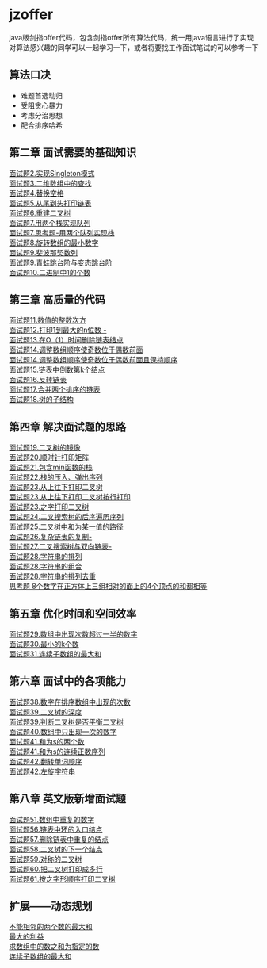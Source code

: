 # jzoffer
java版剑指offer代码，包含剑指offer所有算法代码，统一用java语言进行了实现  
对算法感兴趣的同学可以一起学习一下，或者将要找工作面试笔试的可以参考一下  

## 算法口决  
* 难题首选动归
* 受阻贪心暴力
* 考虑分治思想
* 配合排序哈希

## 第二章 面试需要的基础知识
[面试题2.实现Singleton模式](https://github.com/lvCmx/jzoffer/blob/master/src/main/java/%E7%AC%AC%E4%BA%8C%E7%AB%A0_%E9%9D%A2%E8%AF%95%E9%9C%80%E8%A6%81%E7%9A%84%E5%9F%BA%E7%A1%80%E7%9F%A5%E8%AF%86/Singleton%E6%A8%A1%E5%BC%8F.java)  
[面试题3.二维数组中的查找](https://github.com/lvCmx/jzoffer/blob/master/src/main/java/%E7%AC%AC%E4%BA%8C%E7%AB%A0_%E9%9D%A2%E8%AF%95%E9%9C%80%E8%A6%81%E7%9A%84%E5%9F%BA%E7%A1%80%E7%9F%A5%E8%AF%86/%E4%BA%8C%E7%BB%B4%E6%95%B0%E7%BB%84%E4%B8%AD%E7%9A%84%E6%9F%A5%E6%89%BE.java)  
[面试题4.替换空格](https://github.com/lvCmx/jzoffer/blob/master/src/main/java/%E7%AC%AC%E4%BA%8C%E7%AB%A0_%E9%9D%A2%E8%AF%95%E9%9C%80%E8%A6%81%E7%9A%84%E5%9F%BA%E7%A1%80%E7%9F%A5%E8%AF%86/%E6%9B%BF%E6%8D%A2%E7%A9%BA%E6%A0%BC.java)  
[面试题5.从尾到头打印链表](https://github.com/lvCmx/jzoffer/blob/master/src/main/java/%E7%AC%AC%E4%BA%8C%E7%AB%A0_%E9%9D%A2%E8%AF%95%E9%9C%80%E8%A6%81%E7%9A%84%E5%9F%BA%E7%A1%80%E7%9F%A5%E8%AF%86/%E4%BB%8E%E5%B0%BE%E5%88%B0%E5%A4%B4%E6%89%93%E5%8D%B0%E9%93%BE%E8%A1%A8.java)  
[面试题6.重建二叉树](https://github.com/lvCmx/jzoffer/blob/master/src/main/java/%E7%AC%AC%E4%BA%8C%E7%AB%A0_%E9%9D%A2%E8%AF%95%E9%9C%80%E8%A6%81%E7%9A%84%E5%9F%BA%E7%A1%80%E7%9F%A5%E8%AF%86/%E9%87%8D%E5%BB%BA%E4%BA%8C%E5%8F%89%E6%A0%91.java)  
[面试题7.用两个栈实现队列](https://github.com/lvCmx/jzoffer/blob/master/src/main/java/%E7%AC%AC%E4%BA%8C%E7%AB%A0_%E9%9D%A2%E8%AF%95%E9%9C%80%E8%A6%81%E7%9A%84%E5%9F%BA%E7%A1%80%E7%9F%A5%E8%AF%86/%E7%94%A8%E4%B8%A4%E4%B8%AA%E6%A0%88%E5%AE%9E%E7%8E%B0%E9%98%9F%E5%88%97.java)  
[面试题7.思考题-用两个队列实现栈](https://github.com/lvCmx/jzoffer/blob/master/src/main/java/%E7%AC%AC%E4%BA%8C%E7%AB%A0_%E9%9D%A2%E8%AF%95%E9%9C%80%E8%A6%81%E7%9A%84%E5%9F%BA%E7%A1%80%E7%9F%A5%E8%AF%86/%E7%94%A8%E4%B8%A4%E4%B8%AA%E9%98%9F%E5%88%97%E5%AE%9E%E7%8E%B0%E4%B8%80%E4%B8%AA%E6%A0%88.java)  
[面试题8.旋转数组的最小数字](https://github.com/lvCmx/jzoffer/blob/master/src/main/java/%E7%AC%AC%E4%BA%8C%E7%AB%A0_%E9%9D%A2%E8%AF%95%E9%9C%80%E8%A6%81%E7%9A%84%E5%9F%BA%E7%A1%80%E7%9F%A5%E8%AF%86/%E6%97%8B%E8%BD%AC%E6%95%B0%E7%BB%84%E7%9A%84%E6%9C%80%E5%B0%8F%E6%95%B0.java)  
[面试题9.斐波那契数列](https://github.com/lvCmx/jzoffer/blob/master/src/main/java/%E7%AC%AC%E4%BA%8C%E7%AB%A0_%E9%9D%A2%E8%AF%95%E9%9C%80%E8%A6%81%E7%9A%84%E5%9F%BA%E7%A1%80%E7%9F%A5%E8%AF%86/%E6%96%90%E6%B3%A2%E9%82%A3%E5%A5%91%E6%95%B0%E5%88%97.java)  
[面试题9.青蛙跳台阶与变态跳台阶](https://github.com/lvCmx/jzoffer/blob/master/src/main/java/%E7%AC%AC%E4%BA%8C%E7%AB%A0_%E9%9D%A2%E8%AF%95%E9%9C%80%E8%A6%81%E7%9A%84%E5%9F%BA%E7%A1%80%E7%9F%A5%E8%AF%86/%E8%B7%B3%E5%8F%B0%E9%98%B6%E4%B8%8E%E5%8F%98%E6%80%81%E8%B7%B3%E5%8F%B0%E9%98%B6.java)  
[面试题10.二进制中1的个数](https://github.com/lvCmx/jzoffer/blob/master/src/main/java/%E7%AC%AC%E4%BA%8C%E7%AB%A0_%E9%9D%A2%E8%AF%95%E9%9C%80%E8%A6%81%E7%9A%84%E5%9F%BA%E7%A1%80%E7%9F%A5%E8%AF%86/%E4%BA%8C%E8%BF%9B%E5%88%B6%E4%B8%AD1%E7%9A%84%E4%B8%AA%E6%95%B0.java)
## 第三章 高质量的代码
[面试题11.数值的整数次方](https://github.com/lvCmx/jzoffer/blob/master/src/main/java/%E7%AC%AC%E4%B8%89%E7%AB%A0_%E9%AB%98%E8%B4%A8%E9%87%8F%E7%9A%84%E4%BB%A3%E7%A0%81/%E6%95%B0%E5%80%BC%E7%9A%84%E6%95%B4%E6%95%B0%E6%AC%A1%E6%96%B9.java)  
[面试题12.打印1到最大的n位数 -](https://github.com/lvCmx/jzoffer/blob/master/src/main/java/%E7%AC%AC%E4%B8%89%E7%AB%A0_%E9%AB%98%E8%B4%A8%E9%87%8F%E7%9A%84%E4%BB%A3%E7%A0%81/%E6%89%93%E5%8D%B01%E8%87%B3%E6%9C%80%E5%A4%A7%E7%9A%84n%E4%BD%8D%E6%95%B0.java)  
[面试题13.在O（1）时间删除链表结点](https://github.com/lvCmx/jzoffer/blob/master/src/main/java/%E7%AC%AC%E4%B8%89%E7%AB%A0_%E9%AB%98%E8%B4%A8%E9%87%8F%E7%9A%84%E4%BB%A3%E7%A0%81/%E5%9C%A8O1%E6%97%B6%E9%97%B4%E5%88%A0%E9%99%A4%E9%93%BE%E8%A1%A8%E7%BB%93%E7%82%B9.java)  
[面试题14.调整数组顺序使奇数位于偶数前面](https://github.com/lvCmx/jzoffer/blob/master/src/main/java/%E7%AC%AC%E4%B8%89%E7%AB%A0_%E9%AB%98%E8%B4%A8%E9%87%8F%E7%9A%84%E4%BB%A3%E7%A0%81/%E8%B0%83%E6%95%B4%E6%95%B0%E7%BB%84%E9%A1%BA%E5%BA%8F%E4%BD%BF%E5%A5%87%E6%95%B0%E4%BD%8D%E4%BA%8E%E5%81%B6%E6%95%B0%E5%89%8D%E9%9D%A2.java)  
[面试题14.调整数组顺序使奇数位于偶数前面且保持顺序](https://github.com/lvCmx/jzoffer/blob/master/src/main/java/%E7%AC%AC%E4%B8%89%E7%AB%A0_%E9%AB%98%E8%B4%A8%E9%87%8F%E7%9A%84%E4%BB%A3%E7%A0%81/%E5%A5%87%E6%95%B0%E4%BD%8D%E4%BA%8E%E5%89%8D%E9%9D%A2%E5%81%B6%E6%95%B0%E4%BD%8D%E4%BA%8E%E5%90%8E%E9%9D%A2%E5%B9%B6%E4%B8%94%E4%B8%8D%E6%94%B9%E5%8E%9F%E5%9C%A8%E5%8E%9F%E6%95%B0%E7%BB%84%E4%B8%AD%E7%9A%84%E9%A1%BA%E5%BA%8F.java)  
[面试题15.链表中倒数第k个结点](https://github.com/lvCmx/jzoffer/blob/master/src/main/java/%E7%AC%AC%E4%B8%89%E7%AB%A0_%E9%AB%98%E8%B4%A8%E9%87%8F%E7%9A%84%E4%BB%A3%E7%A0%81/%E9%93%BE%E8%A1%A8%E4%B8%AD%E5%80%92%E6%95%B0%E7%AC%ACk%E4%B8%AA%E7%BB%93%E7%82%B9.java)  
[面试题16.反转链表](https://github.com/lvCmx/jzoffer/blob/master/src/main/java/%E7%AC%AC%E4%B8%89%E7%AB%A0_%E9%AB%98%E8%B4%A8%E9%87%8F%E7%9A%84%E4%BB%A3%E7%A0%81/%E5%8F%8D%E8%BD%AC%E9%93%BE%E8%A1%A8.java)  
[面试题17.合并两个排序的链表](https://github.com/lvCmx/jzoffer/blob/master/src/main/java/%E7%AC%AC%E4%B8%89%E7%AB%A0_%E9%AB%98%E8%B4%A8%E9%87%8F%E7%9A%84%E4%BB%A3%E7%A0%81/%E5%90%88%E5%B9%B6%E4%B8%A4%E4%B8%AA%E6%8E%92%E5%BA%8F%E7%9A%84%E9%93%BE%E8%A1%A8.java)  
[面试题18.树的子结构](https://github.com/lvCmx/jzoffer/blob/master/src/main/java/%E7%AC%AC%E4%B8%89%E7%AB%A0_%E9%AB%98%E8%B4%A8%E9%87%8F%E7%9A%84%E4%BB%A3%E7%A0%81/%E6%A0%91%E7%9A%84%E5%AD%90%E7%BB%93%E6%9E%84.java)
## 第四章 解决面试题的思路
[面试题19.二叉树的镜像](https://github.com/lvCmx/jzoffer/blob/master/src/main/java/%E7%AC%AC%E5%9B%9B%E7%AB%A0_%E8%A7%A3%E5%86%B3%E9%9D%A2%E8%AF%95%E7%9A%84%E6%80%9D%E8%B7%AF/%E4%BA%8C%E5%8F%89%E6%A0%91%E7%9A%84%E9%95%9C%E5%83%8F.java)  
[面试题20.顺时针打印矩阵](https://github.com/lvCmx/jzoffer/blob/master/src/main/java/%E7%AC%AC%E5%9B%9B%E7%AB%A0_%E8%A7%A3%E5%86%B3%E9%9D%A2%E8%AF%95%E7%9A%84%E6%80%9D%E8%B7%AF/%E9%A1%BA%E6%97%B6%E9%92%88%E6%89%93%E5%8D%B0%E7%9F%A9%E9%98%B5.java)  
[面试题21.包含min函数的栈](https://github.com/lvCmx/jzoffer/blob/master/src/main/java/%E7%AC%AC%E5%9B%9B%E7%AB%A0_%E8%A7%A3%E5%86%B3%E9%9D%A2%E8%AF%95%E7%9A%84%E6%80%9D%E8%B7%AF/%E5%8C%85%E5%90%ABmin%E5%87%BD%E6%95%B0%E7%9A%84%E6%A0%88.java)  
[面试题22.栈的压入、弹出序列](https://github.com/lvCmx/jzoffer/blob/master/src/main/java/%E7%AC%AC%E5%9B%9B%E7%AB%A0_%E8%A7%A3%E5%86%B3%E9%9D%A2%E8%AF%95%E7%9A%84%E6%80%9D%E8%B7%AF/%E6%A0%88%E7%9A%84%E5%8E%8B%E5%85%A5%E5%8F%8A%E5%BC%B9%E5%87%BA%E5%BA%8F%E5%88%97.java)  
[面试题23.从上往下打印二叉树](https://github.com/lvCmx/jzoffer/blob/master/src/main/java/%E7%AC%AC%E5%9B%9B%E7%AB%A0_%E8%A7%A3%E5%86%B3%E9%9D%A2%E8%AF%95%E7%9A%84%E6%80%9D%E8%B7%AF/%E4%BB%8E%E4%B8%8A%E5%BE%80%E4%B8%8B%E6%89%93%E5%8D%B0%E4%BA%8C%E5%8F%89%E6%A0%91.java)  
[面试题23.从上往下打印二叉树按行打印](https://github.com/lvCmx/jzoffer/blob/master/src/main/java/%E7%AC%AC%E5%9B%9B%E7%AB%A0_%E8%A7%A3%E5%86%B3%E9%9D%A2%E8%AF%95%E7%9A%84%E6%80%9D%E8%B7%AF/%E4%BB%8E%E4%B8%8A%E5%BE%80%E4%B8%8B%E6%89%93%E5%8D%B0%E4%BA%8C%E5%8F%89%E6%A0%91_%E6%8C%89%E8%A1%8C%E6%89%93%E5%8D%B0.java)  
[面试题23.之字打印二叉树](https://github.com/lvCmx/jzoffer/blob/master/src/main/java/%E7%AC%AC%E5%9B%9B%E7%AB%A0_%E8%A7%A3%E5%86%B3%E9%9D%A2%E8%AF%95%E7%9A%84%E6%80%9D%E8%B7%AF/%E4%B9%8B%E5%AD%97%E6%89%93%E5%8D%B0%E4%BA%8C%E5%8F%89%E6%A0%91.java)  
[面试题24.二叉搜索树的后序遍历序列](https://github.com/lvCmx/jzoffer/blob/master/src/main/java/%E7%AC%AC%E5%9B%9B%E7%AB%A0_%E8%A7%A3%E5%86%B3%E9%9D%A2%E8%AF%95%E7%9A%84%E6%80%9D%E8%B7%AF/%E4%BA%8C%E5%8F%89%E6%90%9C%E7%B4%A2%E6%A0%91%E7%9A%84%E5%90%8E%E5%BA%8F%E9%81%8D%E5%8E%86%E5%BA%8F%E5%88%97.java)  
[面试题25.二叉树中和为某一值的路径](https://github.com/lvCmx/jzoffer/blob/master/src/main/java/%E7%AC%AC%E5%9B%9B%E7%AB%A0_%E8%A7%A3%E5%86%B3%E9%9D%A2%E8%AF%95%E7%9A%84%E6%80%9D%E8%B7%AF/%E4%BA%8C%E5%8F%89%E6%A0%91%E4%B8%AD%E5%92%8C%E4%B8%BA%E6%9F%90%E4%B8%80%E5%80%BC%E7%9A%84%E8%B7%AF%E5%BE%84.java)  
[面试题26.复杂链表的复制-](https://github.com/lvCmx/jzoffer/blob/master/src/main/java/%E7%AC%AC%E5%9B%9B%E7%AB%A0_%E8%A7%A3%E5%86%B3%E9%9D%A2%E8%AF%95%E7%9A%84%E6%80%9D%E8%B7%AF/%E5%A4%8D%E6%9D%82%E9%93%BE%E8%A1%A8%E7%9A%84%E5%A4%8D%E5%88%B6.java)  
[面试题27.二叉搜索树与双向链表-]()  
[面试题28.字符串的排列](https://github.com/lvCmx/jzoffer/blob/master/src/main/java/%E7%AC%AC%E5%9B%9B%E7%AB%A0_%E8%A7%A3%E5%86%B3%E9%9D%A2%E8%AF%95%E7%9A%84%E6%80%9D%E8%B7%AF/%E5%AD%97%E7%AC%A6%E4%B8%B2%E7%9A%84%E6%8E%92%E5%88%97.java)  
[面试题28.字符串的组合](https://github.com/lvCmx/jzoffer/blob/master/src/main/java/%E7%AC%AC%E5%9B%9B%E7%AB%A0_%E8%A7%A3%E5%86%B3%E9%9D%A2%E8%AF%95%E7%9A%84%E6%80%9D%E8%B7%AF/%E5%AD%97%E7%AC%A6%E4%B8%B2%E7%9A%84%E7%BB%84%E5%90%88.java)  
[面试题28.字符串的排列去重](https://github.com/lvCmx/jzoffer/blob/master/src/main/java/%E7%AC%AC%E5%9B%9B%E7%AB%A0_%E8%A7%A3%E5%86%B3%E9%9D%A2%E8%AF%95%E7%9A%84%E6%80%9D%E8%B7%AF/%E5%AD%97%E7%AC%A6%E4%B8%B2%E7%9A%84%E5%85%A8%E6%8E%92%E5%88%97_%E5%8E%BB%E9%99%A4%E9%87%8D%E5%A4%8D.java)  
[思考题 8个数字在正方体上三组相对的面上的4个顶点的和都相等](https://github.com/lvCmx/jzoffer/blob/master/src/main/java/%E7%AC%AC%E5%9B%9B%E7%AB%A0_%E8%A7%A3%E5%86%B3%E9%9D%A2%E8%AF%95%E7%9A%84%E6%80%9D%E8%B7%AF/%E6%80%9D%E8%80%83%E9%A2%98_8%E4%B8%AA%E6%95%B0%E5%AD%97%E5%9C%A8%E6%AD%A3%E6%96%B9%E4%BD%93%E4%B8%8A%E4%B8%89%E7%BB%84%E7%9B%B8%E5%AF%B9%E7%9A%84%E9%9D%A2%E4%B8%8A%E7%9A%844%E4%B8%AA%E9%A1%B6%E7%82%B9%E7%9A%84%E5%92%8C%E9%83%BD%E7%9B%B8%E7%AD%89.java)  

## 第五章 优化时间和空间效率
[面试题29.数组中出现次数超过一半的数字](https://github.com/lvCmx/jzoffer/blob/master/src/main/java/%E7%AC%AC%E4%BA%94%E7%AB%A0_%E4%BC%98%E5%8C%96%E6%97%B6%E9%97%B4%E5%92%8C%E7%A9%BA%E9%97%B4%E6%95%88%E7%8E%87/%E6%95%B0%E7%BB%84%E4%B8%AD%E5%87%BA%E7%8E%B0%E6%AC%A1%E6%95%B0%E8%B6%85%E8%BF%87%E4%B8%80%E5%8D%8A%E7%9A%84%E6%95%B0%E5%AD%97.java)  
[面试题30.最小的k个数](https://github.com/lvCmx/jzoffer/blob/master/src/main/java/%E7%AC%AC%E4%BA%94%E7%AB%A0_%E4%BC%98%E5%8C%96%E6%97%B6%E9%97%B4%E5%92%8C%E7%A9%BA%E9%97%B4%E6%95%88%E7%8E%87/%E6%9C%80%E5%B0%8F%E7%9A%84k%E4%B8%AA%E6%95%B0.java)  
[面试题31.连续子数组的最大和](https://github.com/lvCmx/jzoffer/blob/master/src/main/java/%E7%AC%AC%E4%BA%94%E7%AB%A0_%E4%BC%98%E5%8C%96%E6%97%B6%E9%97%B4%E5%92%8C%E7%A9%BA%E9%97%B4%E6%95%88%E7%8E%87/%E8%BF%9E%E7%BB%AD%E5%AD%90%E6%95%B0%E7%BB%84%E7%9A%84%E6%9C%80%E5%A4%A7%E5%92%8C.java)  
## 第六章 面试中的各项能力
[面试题38.数字在排序数组中出现的次数](https://github.com/lvCmx/jzoffer/blob/master/src/main/java/%E7%AC%AC%E5%85%AD%E7%AB%A0_%E9%9D%A2%E8%AF%95%E4%B8%AD%E7%9A%84%E5%90%84%E9%A1%B9%E8%83%BD%E5%8A%9B/%E6%95%B0%E5%AD%97%E5%9C%A8%E6%8E%92%E5%BA%8F%E6%95%B0%E7%BB%84%E4%B8%AD%E5%87%BA%E7%8E%B0%E7%9A%84%E6%AC%A1%E6%95%B0.java)  
[面试题39.二叉树的深度](https://github.com/lvCmx/jzoffer/blob/master/src/main/java/%E7%AC%AC%E5%85%AD%E7%AB%A0_%E9%9D%A2%E8%AF%95%E4%B8%AD%E7%9A%84%E5%90%84%E9%A1%B9%E8%83%BD%E5%8A%9B/%E4%BA%8C%E5%8F%89%E6%A0%91%E7%9A%84%E6%B7%B1%E5%BA%A6.java)  
[面试题39.判断二叉树是否平衡二叉树](https://github.com/lvCmx/jzoffer/blob/master/src/main/java/%E7%AC%AC%E5%85%AD%E7%AB%A0_%E9%9D%A2%E8%AF%95%E4%B8%AD%E7%9A%84%E5%90%84%E9%A1%B9%E8%83%BD%E5%8A%9B/%E5%88%A4%E6%96%AD%E4%BA%8C%E5%8F%89%E6%A0%91%E6%98%AF%E5%90%A6%E4%B8%BA%E5%B9%B3%E8%A1%A1%E4%BA%8C%E5%8F%89%E6%A0%91.java)  
[面试题40.数组中只出现一次的数字](https://github.com/lvCmx/jzoffer/blob/master/src/main/java/%E7%AC%AC%E5%85%AD%E7%AB%A0_%E9%9D%A2%E8%AF%95%E4%B8%AD%E7%9A%84%E5%90%84%E9%A1%B9%E8%83%BD%E5%8A%9B/%E6%95%B0%E7%BB%84%E4%B8%AD%E5%8F%AA%E5%87%BA%E7%8E%B0%E4%B8%80%E6%AC%A1%E7%9A%84%E6%95%B0%E5%AD%97.java)  
[面试题41.和为s的两个数](https://github.com/lvCmx/jzoffer/blob/master/src/main/java/%E7%AC%AC%E5%85%AD%E7%AB%A0_%E9%9D%A2%E8%AF%95%E4%B8%AD%E7%9A%84%E5%90%84%E9%A1%B9%E8%83%BD%E5%8A%9B/%E5%92%8C%E4%B8%BAs%E7%9A%84%E4%B8%A4%E4%B8%AA%E6%95%B0.java)  
[面试题41.和为s的连续正数序列](https://github.com/lvCmx/jzoffer/blob/master/src/main/java/%E7%AC%AC%E5%85%AD%E7%AB%A0_%E9%9D%A2%E8%AF%95%E4%B8%AD%E7%9A%84%E5%90%84%E9%A1%B9%E8%83%BD%E5%8A%9B/%E5%92%8C%E4%B8%BAs%E7%9A%84%E8%BF%9E%E7%BB%AD%E6%AD%A3%E6%95%B0%E5%BA%8F%E5%88%97.java)  
[面试题42.翻转单词顺序](https://github.com/lvCmx/jzoffer/blob/master/src/main/java/%E7%AC%AC%E5%85%AD%E7%AB%A0_%E9%9D%A2%E8%AF%95%E4%B8%AD%E7%9A%84%E5%90%84%E9%A1%B9%E8%83%BD%E5%8A%9B/%E7%BF%BB%E8%BD%AC%E5%8D%95%E8%AF%8D%E9%A1%BA%E5%BA%8F.java)  
[面试题42.左旋字符串](https://github.com/lvCmx/jzoffer/blob/master/src/main/java/%E7%AC%AC%E5%85%AD%E7%AB%A0_%E9%9D%A2%E8%AF%95%E4%B8%AD%E7%9A%84%E5%90%84%E9%A1%B9%E8%83%BD%E5%8A%9B/%E5%AD%97%E7%AC%A6%E5%8F%8D%E8%BD%AC.java)  
## 第八章 英文版新增面试题
[面试题51.数组中重复的数字](https://github.com/lvCmx/jzoffer/blob/master/src/main/java/%E7%AC%AC8%E7%AB%A0_%E8%8B%B1%E6%96%87%E7%89%88%E6%96%B0%E5%A2%9E%E9%9D%A2%E8%AF%95%E9%A2%98/%E6%95%B0%E7%BB%84%E4%B8%AD%E9%87%8D%E5%A4%8D%E7%9A%84%E6%95%B0%E5%AD%97.java)  
[面试题56.链表中环的入口结点](https://github.com/lvCmx/jzoffer/blob/master/src/main/java/%E7%AC%AC8%E7%AB%A0_%E8%8B%B1%E6%96%87%E7%89%88%E6%96%B0%E5%A2%9E%E9%9D%A2%E8%AF%95%E9%A2%98/%E9%93%BE%E8%A1%A8%E4%B8%AD%E7%8E%AF%E7%9A%84%E5%85%A5%E5%8F%A3%E7%BB%93%E7%82%B9.java)  
[面试题57.删除链表中重复的结点](https://github.com/lvCmx/jzoffer/blob/master/src/main/java/%E7%AC%AC8%E7%AB%A0_%E8%8B%B1%E6%96%87%E7%89%88%E6%96%B0%E5%A2%9E%E9%9D%A2%E8%AF%95%E9%A2%98/%E5%88%A0%E9%99%A4%E9%93%BE%E8%A1%A8%E4%B8%AD%E9%87%8D%E5%A4%8D%E7%9A%84%E7%BB%93%E7%82%B9.java)  
[面试题58.二叉树的下一个结点](https://github.com/lvCmx/jzoffer/blob/master/src/main/java/%E7%AC%AC8%E7%AB%A0_%E8%8B%B1%E6%96%87%E7%89%88%E6%96%B0%E5%A2%9E%E9%9D%A2%E8%AF%95%E9%A2%98/%E4%BA%8C%E5%8F%89%E6%A0%91%E7%9A%84%E4%B8%8B%E4%B8%80%E4%B8%AA%E7%BB%93%E7%82%B9.java)  
[面试题59.对称的二叉树](https://github.com/lvCmx/jzoffer/blob/master/src/main/java/%E7%AC%AC8%E7%AB%A0_%E8%8B%B1%E6%96%87%E7%89%88%E6%96%B0%E5%A2%9E%E9%9D%A2%E8%AF%95%E9%A2%98/%E5%AF%B9%E7%A7%B0%E7%9A%84%E4%BA%8C%E5%8F%89%E6%A0%91.java)  
[面试题60.把二叉树打印成多行](https://github.com/lvCmx/jzoffer/blob/master/src/main/java/%E7%AC%AC8%E7%AB%A0_%E8%8B%B1%E6%96%87%E7%89%88%E6%96%B0%E5%A2%9E%E9%9D%A2%E8%AF%95%E9%A2%98/%E6%8A%8A%E4%BA%8C%E5%8F%89%E6%A0%91%E6%89%93%E5%8D%B0%E6%88%90%E5%A4%9A%E8%A1%8C.java)  
[面试题61.按之字形顺序打印二叉树](https://github.com/lvCmx/jzoffer/blob/master/src/main/java/%E7%AC%AC%E5%9B%9B%E7%AB%A0_%E8%A7%A3%E5%86%B3%E9%9D%A2%E8%AF%95%E7%9A%84%E6%80%9D%E8%B7%AF/%E4%BB%8E%E4%B8%8A%E5%BE%80%E4%B8%8B%E6%89%93%E5%8D%B0%E4%BA%8C%E5%8F%89%E6%A0%91_%E6%8C%89%E8%A1%8C%E6%89%93%E5%8D%B0.java)  
## 扩展——动态规划
[不能相邻的两个数的最大和](https://github.com/lvCmx/jzoffer/tree/master/src/main/java/%E6%89%A9%E5%B1%95_%E5%8A%A8%E6%80%81%E8%A7%84%E5%88%92/%E4%B8%8D%E8%83%BD%E7%9B%B8%E9%82%BB%E7%9A%84%E4%B8%A4%E4%B8%AA%E6%95%B0%E7%9A%84%E6%9C%80%E5%A4%A7%E5%92%8C)  
[最大的利益](https://github.com/lvCmx/jzoffer/tree/master/src/main/java/%E6%89%A9%E5%B1%95_%E5%8A%A8%E6%80%81%E8%A7%84%E5%88%92/%E6%9C%80%E5%A4%A7%E7%9A%84%E5%88%A9%E7%9B%8A)  
[求数组中的数之和为指定的数](https://github.com/lvCmx/jzoffer/tree/master/src/main/java/%E6%89%A9%E5%B1%95_%E5%8A%A8%E6%80%81%E8%A7%84%E5%88%92/%E6%B1%82%E6%95%B0%E7%BB%84%E4%B8%AD%E7%9A%84%E6%95%B0%E4%B9%8B%E5%92%8C%E4%B8%BA%E6%8C%87%E5%AE%9A%E7%9A%84%E6%95%B0)  
[连续子数组的最大和](https://github.com/lvCmx/jzoffer/blob/master/src/main/java/%E6%89%A9%E5%B1%95_%E5%8A%A8%E6%80%81%E8%A7%84%E5%88%92/%E8%BF%9E%E7%BB%AD%E5%AD%90%E6%95%B0%E7%BB%84%E7%9A%84%E6%9C%80%E5%A4%A7%E5%92%8C/Main.java)
